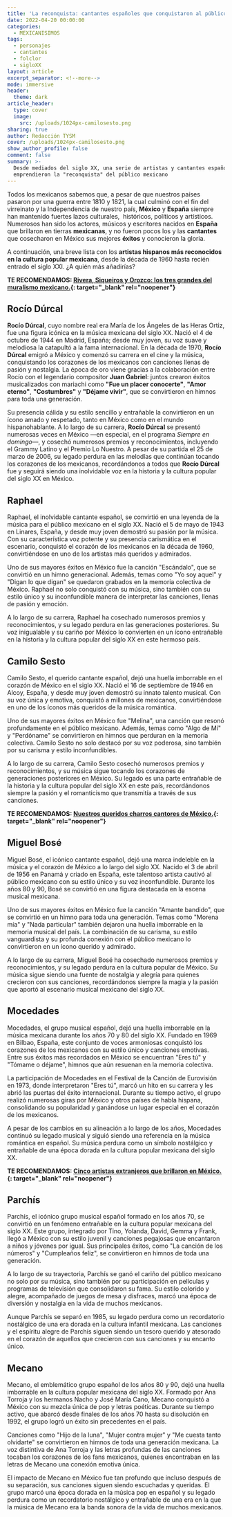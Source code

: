```yaml
---
title: 'La reconquista: cantantes españoles que conquistaron al público mexicano'
date: 2022-04-20 00:00:00
categories:
  - MEXICANISIMOS
tags:
  - personajes
  - cantantes
  - folclor
  - sigloXX
layout: article
excerpt_separator: <!--more-->
mode: immersive
header:
  theme: dark
article_header:
  type: cover
  image:
    src: /uploads/1024px-camilosesto.png
sharing: true
author: Redacción TYSM
cover: /uploads/1024px-camilosesto.png
show_author_profile: false
comment: false
summary: >-
  Desde mediados del siglo XX, una serie de artistas y cantantes españoles
  emprendieron la "reconquista" del público mexicano
---
```

Todos los mexicanos sabemos que, a pesar de que nuestros países pasaron por una guerra entre 1810 y 1821, la cual culminó con el fin del virreinato y la Independencia de nuestro país, **México** y **España** siempre han mantenido fuertes lazos culturales,&nbsp; históricos, políticos y artísticos. Numerosos han sido los actores, músicos y escritores nacidos en **España** que brillaron en tierras **mexicanas**, y no fueron pocos los y las **cantantes** que cosecharon en México sus mejores **éxitos** y conocieron la gloria.

A continuación, una breve lista con los **artistas hispanos más reconocidos en la cultura popular mexicana**, desde la década de 1960 hasta recién entrado el siglo XXI. ¿A quién más añadirías?&nbsp;

**TE RECOMENDAMOS: [Rivera, Siqueiros y Orozco: los tres grandes del muralismo mexicano.](https://blog.tonoysumariachi.com/cultura/2023/08/23/rivera-siqueiros-y-orozco-los-tres-grandes-del-muralismo-mexicano.html){: target="_blank" rel="noopener"}**

## Rocío Dúrcal

**Rocío Dúrcal**, cuyo nombre real era María de los Ángeles de las Heras Ortiz, fue una figura icónica en la música mexicana del siglo XX. Nació el 4 de octubre de 1944 en Madrid, España; desde muy joven, su voz suave y melodiosa la catapultó a la fama internacional. En la década de 1970, **Rocío Dúrcal** emigró a México y comenzó su carrera en el cine y la música, conquistando los corazones de los mexicanos con canciones llenas de pasión y nostalgia. La época de oro viene gracias a la colaboración entre Rocío con el legendario compositor **Juan Gabriel**: juntos crearon éxitos musicalizados con mariachi como **"Fue un placer conocerte"**, **"Amor eterno"**, **"Costumbres"** y **"Déjame vivir"**, que se convirtieron en himnos para toda una generación.

Su presencia cálida y su estilo sencillo y entrañable la convirtieron en un ícono amado y respetado, tanto en México como en el mundo hispanohablante. A lo largo de su carrera, **Rocío Dúrcal** se presentó numerosas veces en México —en especial, en el programa *Siempre en domingo*—, y cosechó numerosos premios y reconocimientos, incluyendo el Grammy Latino y el Premio Lo Nuestro. A pesar de su partida el 25 de marzo de 2006, su legado perdura en las melodías que continúan tocando los corazones de los mexicanos, recordándonos a todos que **Rocío Dúrcal** fue y seguirá siendo una inolvidable voz en la historia y la cultura popular del siglo XX en México.

## Raphael

Raphael, el inolvidable cantante español, se convirtió en una leyenda de la música para el público mexicano en el siglo XX. Nació el 5 de mayo de 1943 en Linares, España, y desde muy joven demostró su pasión por la música. Con su característica voz potente y su presencia carismática en el escenario, conquistó el corazón de los mexicanos en la década de 1960, convirtiéndose en uno de los artistas más queridos y admirados.

Uno de sus mayores éxitos en México fue la canción "Escándalo", que se convirtió en un himno generacional. Además, temas como "Yo soy aquel" y "Digan lo que digan" se quedaron grabados en la memoria colectiva de México. Raphael no solo conquistó con su música, sino también con su estilo único y su inconfundible manera de interpretar las canciones, llenas de pasión y emoción.

A lo largo de su carrera, Raphael ha cosechado numerosos premios y reconocimientos, y su legado perdura en las generaciones posteriores. Su voz inigualable y su cariño por México lo convierten en un ícono entrañable en la historia y la cultura popular del siglo XX en este hermoso país.

## Camilo Sesto

Camilo Sesto, el querido cantante español, dejó una huella imborrable en el corazón de México en el siglo XX. Nació el 16 de septiembre de 1946 en Alcoy, España, y desde muy joven demostró su innato talento musical. Con su voz única y emotiva, conquistó a millones de mexicanos, convirtiéndose en uno de los íconos más queridos de la música romántica.

Uno de sus mayores éxitos en México fue "Melina", una canción que resonó profundamente en el público mexicano. Además, temas como "Algo de Mí" y "Perdóname" se convirtieron en himnos que perduran en la memoria colectiva. Camilo Sesto no solo destacó por su voz poderosa, sino también por su carisma y estilo inconfundibles.

A lo largo de su carrera, Camilo Sesto cosechó numerosos premios y reconocimientos, y su música sigue tocando los corazones de generaciones posteriores en México. Su legado es una parte entrañable de la historia y la cultura popular del siglo XX en este país, recordándonos siempre la pasión y el romanticismo que transmitía a través de sus canciones.

**TE RECOMENDAMOS: [Nuestros queridos charros cantores de México.](https://blog.tonoysumariachi.com/mexicanisimos/2022/04/26/nuestros-queridos-charros-cantores-de-mexico.html){: target="_blank" rel="noopener"}**

## Miguel Bosé

Miguel Bosé, el icónico cantante español, dejó una marca indeleble en la música y el corazón de México a lo largo del siglo XX. Nacido el 3 de abril de 1956 en Panamá y criado en España, este talentoso artista cautivó al público mexicano con su estilo único y su voz inconfundible. Durante los años 80 y 90, Bosé se convirtió en una figura destacada en la escena musical mexicana.

Uno de sus mayores éxitos en México fue la canción "Amante bandido", que se convirtió en un himno para toda una generación. Temas como "Morena mía" y "Nada particular" también dejaron una huella imborrable en la memoria musical del país. La combinación de su carisma, su estilo vanguardista y su profunda conexión con el público mexicano lo convirtieron en un ícono querido y admirado.

A lo largo de su carrera, Miguel Bosé ha cosechado numerosos premios y reconocimientos, y su legado perdura en la cultura popular de México. Su música sigue siendo una fuente de nostalgia y alegría para quienes crecieron con sus canciones, recordándonos siempre la magia y la pasión que aportó al escenario musical mexicano del siglo XX.

## Mocedades

Mocedades, el grupo musical español, dejó una huella imborrable en la música mexicana durante los años 70 y 80 del siglo XX. Fundado en 1969 en Bilbao, España, este conjunto de voces armoniosas conquistó los corazones de los mexicanos con su estilo único y canciones emotivas. Entre sus éxitos más recordados en México se encuentran "Eres tú" y "Tómame o déjame", himnos que aún resuenan en la memoria colectiva.

La participación de Mocedades en el Festival de la Canción de Eurovisión en 1973, donde interpretaron "Eres tú", marcó un hito en su carrera y les abrió las puertas del éxito internacional. Durante su tiempo activo, el grupo realizó numerosas giras por México y otros países de habla hispana, consolidando su popularidad y ganándose un lugar especial en el corazón de los mexicanos.

A pesar de los cambios en su alineación a lo largo de los años, Mocedades continuó su legado musical y siguió siendo una referencia en la música romántica en español. Su música perdura como un símbolo nostálgico y entrañable de una época dorada en la cultura popular mexicana del siglo XX.

**TE RECOMENDAMOS: [Cinco artistas extranjeros que brillaron en México.](https://blog.tonoysumariachi.com/cultura/2022/08/05/cinco-artistas-extranjeros-que-brillaron-en-mexico.html){: target="_blank" rel="noopener"}**

## Parchís

Parchís, el icónico grupo musical español formado en los años 70, se convirtió en un fenómeno entrañable en la cultura popular mexicana del siglo XX. Este grupo, integrado por Tino, Yolanda, David, Gemma y Frank, llegó a México con su estilo juvenil y canciones pegajosas que encantaron a niños y jóvenes por igual. Sus principales éxitos, como "La canción de los números" y "Cumpleaños feliz", se convirtieron en himnos de toda una generación.

A lo largo de su trayectoria, Parchís se ganó el cariño del público mexicano no solo por su música, sino también por su participación en películas y programas de televisión que consolidaron su fama. Su estilo colorido y alegre, acompañado de juegos de mesa y disfraces, marcó una época de diversión y nostalgia en la vida de muchos mexicanos.

Aunque Parchís se separó en 1985, su legado perdura como un recordatorio nostálgico de una era dorada en la cultura infantil mexicana. Las canciones y el espíritu alegre de Parchís siguen siendo un tesoro querido y atesorado en el corazón de aquellos que crecieron con sus canciones y su encanto único.

## Mecano

Mecano, el emblemático grupo español de los años 80 y 90, dejó una huella imborrable en la cultura popular mexicana del siglo XX. Formado por Ana Torroja y los hermanos Nacho y José María Cano, Mecano conquistó a México con su mezcla única de pop y letras poéticas. Durante su tiempo activo, que abarcó desde finales de los años 70 hasta su disolución en 1992, el grupo logró un éxito sin precedentes en el país.

Canciones como "Hijo de la luna", "Mujer contra mujer" y "Me cuesta tanto olvidarte" se convirtieron en himnos de toda una generación mexicana. La voz distintiva de Ana Torroja y las letras profundas de las canciones tocaban los corazones de los fans mexicanos, quienes encontraban en las letras de Mecano una conexión emotiva única.

El impacto de Mecano en México fue tan profundo que incluso después de su separación, sus canciones siguen siendo escuchadas y queridas. El grupo marcó una época dorada en la música pop en español y su legado perdura como un recordatorio nostálgico y entrañable de una era en la que la música de Mecano era la banda sonora de la vida de muchos mexicanos.
